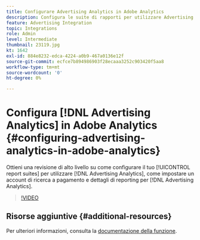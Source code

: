 ```yaml
---
title: Configurare Advertising Analytics in Adobe Analytics
description: Configura le suite di rapporti per utilizzare Advertising Analytics.
feature: Advertising Integration
topic: Integrations
role: Admin
level: Intermediate
thumbnail: 23119.jpg
kt: 1642
exl-id: 884e8232-edca-4224-a0b9-467a0136e12f
source-git-commit: ecfce7b894986903f28ecaaa3252c903420f5aa8
workflow-type: tm+mt
source-wordcount: '0'
ht-degree: 0%

---
```


# Configura [!DNL Advertising Analytics] in Adobe Analytics {#configuring-advertising-analytics-in-adobe-analytics}

Ottieni una revisione di alto livello su come configurare il tuo [!UICONTROL report suites] per utilizzare [!DNL Advertising Analytics], come impostare un account di ricerca a pagamento e dettagli di reporting per [!DNL Advertising Analytics].

>[!VIDEO](https://video.tv.adobe.com/v/23119/?quality=12)

## Risorse aggiuntive {#additional-resources}

Per ulteriori informazioni, consulta la [documentazione della funzione](https://experienceleague.adobe.com/docs/analytics/integration/advertising-analytics/overview.html?lang=it).
